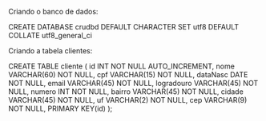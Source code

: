Criando o banco de dados:

CREATE DATABASE crudbd DEFAULT CHARACTER SET utf8 DEFAULT COLLATE utf8_general_ci


Criando a tabela clientes:

CREATE TABLE cliente (
	id INT NOT NULL AUTO_INCREMENT,
    nome VARCHAR(60) NOT NULL,
    cpf VARCHAR(15) NOT NULL,
    dataNasc DATE NOT NULL,
    email VARCHAR(45) NOT NULL,
    logradouro VARCHAR(45) NOT NULL,
    numero INT NOT NULL,
    bairro VARCHAR(45) NOT NULL,
    cidade VARCHAR(45) NOT NULL,
    uf VARCHAR(2) NOT NULL,
    cep VARCHAR(9) NOT NULL,
    PRIMARY KEY(id)
);

